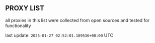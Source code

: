 ## PROXY LIST

all proxies in this list were collected from open sources and tested for functionality

last update: `2025-01-27 02:52:01.189536+00:00` UTC